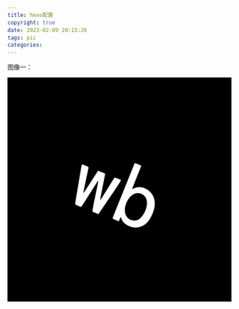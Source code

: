 ```yaml
---
title: hexo配置
copyright: true
date: 2023-02-09 20:15:26
tags: pic
categories:
---
```


图像一：

![](hexo配置/safari-pinned-tab.svg)

